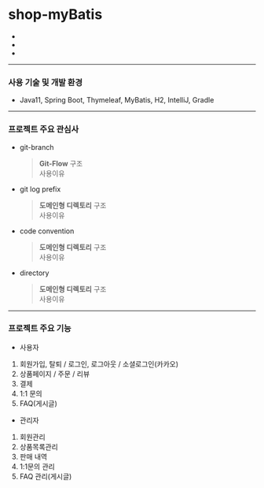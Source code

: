 # shop-myBatis

-
-
-
---
### 사용 기술 및 개발 환경
- Java11, Spring Boot, Thymeleaf, MyBatis, H2, IntelliJ, Gradle

---
<H3>프로젝트 주요 관심사</H3>

- git-branch 
   > **Git-Flow** 구조  
   > 사용이유

- git log prefix 
   > **도메인형 디렉토리** 구조  
   > 사용이유

- code convention 
   > **도메인형 디렉토리** 구조  
   > 사용이유


 + directory
   > **도메인형 디렉토리** 구조  
   > 사용이유

---
### 프로젝트 주요 기능
- 사용자
1. 회원가입, 탈퇴 / 로그인, 로그아웃 / 소셜로그인(카카오)
2. 상품페이지 / 주문 / 리뷰
3. 결제   
4. 1:1 문의
5. FAQ(게시글)

- 관리자
1. 회원관리
2. 상품목록관리
3. 판매 내역
4. 1:1문의 관리
5. FAQ 관리(게시글)



